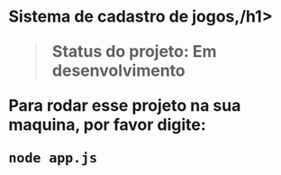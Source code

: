 <h1> Sistema de cadastro de jogos,/h1>

> Status do projeto: Em desenvolvimento

Para rodar esse projeto na sua maquina, por favor digite:

```
node app.js
```
